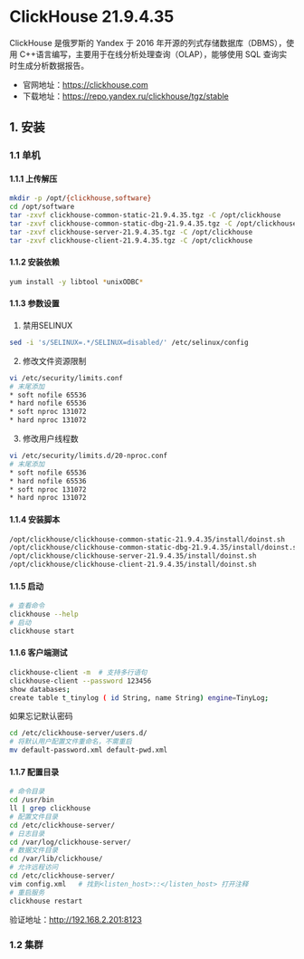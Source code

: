 # ClickHouse 21.9.4.35

ClickHouse 是俄罗斯的 Yandex 于 2016 年开源的列式存储数据库（DBMS），使用 C++语言编写，主要用于在线分析处理查询（OLAP），能够使用 SQL 查询实时生成分析数据报告。

- 官网地址：https://clickhouse.com
- 下载地址：https://repo.yandex.ru/clickhouse/tgz/stable

## 1. 安装

### 1.1 单机

#### 1.1.1 上传解压

```bash
mkdir -p /opt/{clickhouse,software}
cd /opt/software
tar -zxvf clickhouse-common-static-21.9.4.35.tgz -C /opt/clickhouse
tar -zxvf clickhouse-common-static-dbg-21.9.4.35.tgz -C /opt/clickhouse
tar -zxvf clickhouse-server-21.9.4.35.tgz -C /opt/clickhouse
tar -zxvf clickhouse-client-21.9.4.35.tgz -C /opt/clickhouse
```

#### 1.1.2 安装依赖

```bash
yum install -y libtool *unixODBC*
```

#### 1.1.3 参数设置

1. 禁用SELINUX

```bash
sed -i 's/SELINUX=.*/SELINUX=disabled/' /etc/selinux/config
```

2. 修改文件资源限制

```bash
vi /etc/security/limits.conf
# 末尾添加
* soft nofile 65536
* hard nofile 65536
* soft nproc 131072
* hard nproc 131072
```

3. 修改用户线程数

```bash
vi /etc/security/limits.d/20-nproc.conf
# 末尾添加
* soft nofile 65536
* hard nofile 65536
* soft nproc 131072
* hard nproc 131072
```

#### 1.1.4 安装脚本

```bash
/opt/clickhouse/clickhouse-common-static-21.9.4.35/install/doinst.sh
/opt/clickhouse/clickhouse-common-static-dbg-21.9.4.35/install/doinst.sh
/opt/clickhouse/clickhouse-server-21.9.4.35/install/doinst.sh
/opt/clickhouse/clickhouse-client-21.9.4.35/install/doinst.sh
```

#### 1.1.5 启动

```bash
# 查看命令
clickhouse --help 
# 启动
clickhouse start 
```

#### 1.1.6 客户端测试

```bash
clickhouse-client -m  # 支持多行语句
clickhouse-client --password 123456
show databases;
create table t_tinylog ( id String, name String) engine=TinyLog;
```

如果忘记默认密码

```bash
cd /etc/clickhouse-server/users.d/
# 将默认用户配置文件重命名，不需重启
mv default-password.xml default-pwd.xml
```

#### 1.1.7 配置目录

```bash
# 命令目录
cd /usr/bin
ll | grep clickhouse
# 配置文件目录
cd /etc/clickhouse-server/
# 日志目录
cd /var/log/clickhouse-server/
# 数据文件目录
cd /var/lib/clickhouse/
# 允许远程访问
cd /etc/clickhouse-server/
vim config.xml   # 找到<listen_host>::</listen_host> 打开注释
# 重启服务
clickhouse restart
```

验证地址：http://192.168.2.201:8123


### 1.2 集群
